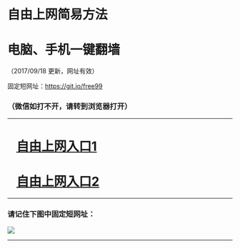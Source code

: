 ﻿# 自由上网简易方法

# 电脑、手机一键翻墙

（2017/09/18 更新，网址有效）

固定短网址：https://git.io/free99

### （微信如打不开，请转到浏览器打开）


***





# &nbsp;&nbsp; <a href="http://ft277579116.fwq-tz1005.info/fwqtz01.html?t=091800128198 " target="_blank">自由上网入口1</a>
# &nbsp;&nbsp; <a href="http://ft409317814.fwq-tz1006.info/fwqtz02.html?t=09180018136 " target="_blank">自由上网入口2</a>
***

### 请记住下图中固定短网址：

<img src="https://s3-us-west-2.amazonaws.com/fwq-1001/yjfq-20170905okok.png" /> 


***

